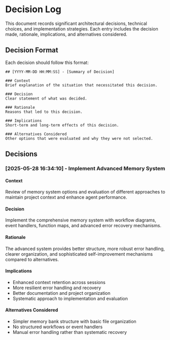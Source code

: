 # Decision Log

This document records significant architectural decisions, technical choices, and implementation strategies. Each entry includes the decision made, rationale, implications, and alternatives considered.

## Decision Format

Each decision should follow this format:

```
## [YYYY-MM-DD HH:MM:SS] - [Summary of Decision]

### Context
Brief explanation of the situation that necessitated this decision.

### Decision
Clear statement of what was decided.

### Rationale
Reasons that led to this decision.

### Implications
Short-term and long-term effects of this decision.

### Alternatives Considered
Other options that were evaluated and why they were not selected.
```

## Decisions

### [2025-05-28 16:34:10] - Implement Advanced Memory System

#### Context
Review of memory system options and evaluation of different approaches to maintain project context and enhance agent performance.

#### Decision
Implement the comprehensive memory system with workflow diagrams, event handlers, function maps, and advanced error recovery mechanisms.

#### Rationale
The advanced system provides better structure, more robust error handling, clearer organization, and sophisticated self-improvement mechanisms compared to alternatives.

#### Implications
- Enhanced context retention across sessions
- More resilient error handling and recovery
- Better documentation and project organization
- Systematic approach to implementation and evaluation

#### Alternatives Considered
- Simpler memory bank structure with basic file organization
- No structured workflows or event handlers
- Manual error handling rather than systematic recovery

